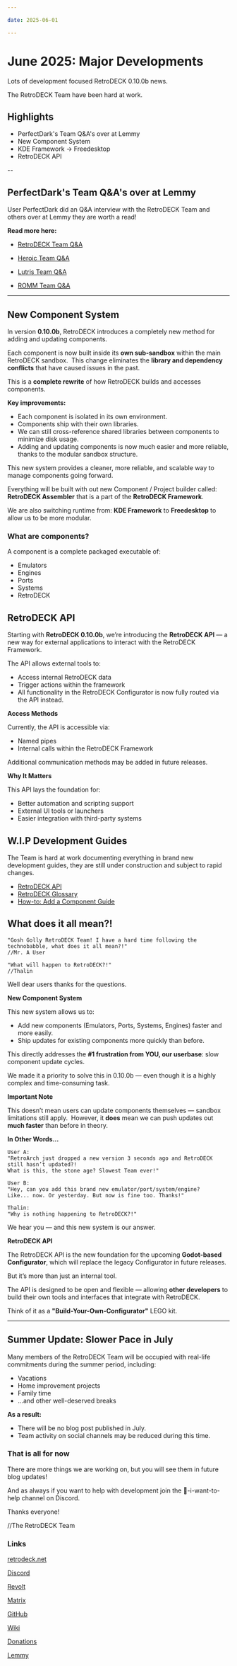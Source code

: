 ```yaml
--- 

date: 2025-06-01

--- 
```


# June 2025: Major Developments

Lots of development focused RetroDECK 0.10.0b news. 

The RetroDECK Team have been hard at work. 

## Highlights

- PerfectDark's Team Q&A's over at Lemmy
- New Component System
- KDE Framework -> Freedesktop
- RetroDECK API


<!-- more -->

--

## PerfectDark's Team Q&A's over at Lemmy

User PerfectDark did an Q&A interview with the RetroDECK Team and others over at Lemmy they are worth a read!

**Read more here:** 

- [RetroDECK Team Q&A](https://lemmy.world/post/29089606)

- [Heroic Team Q&A](https://lemmy.world/post/29307328)

- [Lutris Team Q&A](https://lemmy.world/post/29459679)

- [ROMM Team Q&A](https://lemmy.world/post/30310701)


---

## New Component System

In version **0.10.0b**, RetroDECK introduces a completely new method for adding and updating components.

Each component is now built inside its **own sub-sandbox** within the main RetroDECK sandbox.  
This change eliminates the **library and dependency conflicts** that have caused issues in the past.

This is a **complete rewrite** of how RetroDECK builds and accesses components.

**Key improvements:**

- Each component is isolated in its own environment.
- Components ship with their own libraries.
- We can still cross-reference shared libraries between components to minimize disk usage.
- Adding and updating components is now much easier and more reliable, thanks to the modular sandbox structure.

This new system provides a cleaner, more reliable, and scalable way to manage components going forward.

Everything will be built with out new Component / Project builder called: **RetroDECK Assembler** that is a part of the **RetroDECK Framework**.

We are also switching runtime from: **KDE Framework** to **Freedesktop** to allow us to be more modular.

### What are components?

A component is a complete packaged executable of:

- Emulators
- Engines
- Ports
- Systems
- RetroDECK

## RetroDECK API

Starting with **RetroDECK 0.10.0b**, we’re introducing the **RetroDECK API** — a new way for external applications to interact with the RetroDECK Framework.

The API allows external tools to:

- Access internal RetroDECK data
- Trigger actions within the framework
- All functionality in the RetroDECK Configurator is now fully routed via the API instead.

**Access Methods**

Currently, the API is accessible via:

- Named pipes
- Internal calls within the RetroDECK Framework

Additional communication methods may be added in future releases.

**Why It Matters**

This API lays the foundation for:

- Better automation and scripting support
- External UI tools or launchers
- Easier integration with third-party systems


## W.I.P Development Guides

The Team is hard at work documenting everything in brand new development guides, they are still under construction and subject to rapid changes.

- [RetroDECK API](https://retrodeck.readthedocs.io/en/latest/wiki_development/api/about-api-development/)
- [RetroDECK Glossary](https://retrodeck.readthedocs.io/en/latest/wiki_development/development-glossary/)
- [How-to: Add a Component Guide](https://retrodeck.readthedocs.io/en/latest/wiki_development/components/creating-components-guide/)



## What does it all mean?! 

```
"Gosh Golly RetroDECK Team! I have a hard time following the technobabble, what does it all mean?!"
//Mr. A User

"What will happen to RetroDECK?!"
//Thalin

```

Well dear users thanks for the questions.

**New Component System** 

This new system allows us to:

- Add new components (Emulators, Ports, Systems, Engines) faster and more easily.
- Ship updates for existing components more quickly than before.

This directly addresses the **#1 frustration from YOU, our userbase**: slow component update cycles.

We made it a priority to solve this in 0.10.0b — even though it is a highly complex and time-consuming task.

**Important Note**

This doesn’t mean users can update components themselves — sandbox limitations still apply.  
However, it **does** mean we can push updates out **much faster** than before in theory.



**In Other Words...**
 

```
User A:
"RetroArch just dropped a new version 3 seconds ago and RetroDECK still hasn’t updated?!  
What is this, the stone age? Slowest Team ever!"

User B:
"Hey, can you add this brand new emulator/port/system/engine?  
Like... now. Or yesterday. But now is fine too. Thanks!"

Thalin:
"Why is nothing happening to RetroDECK?!"
```


We hear you — and this new system is our answer.


**RetroDECK API**

The RetroDECK API is the new foundation for the upcoming **Godot-based Configurator**, which will replace the legacy Configurator in future releases.

But it’s more than just an internal tool.

The API is designed to be open and flexible — allowing **other developers** to build their own tools and interfaces that integrate with RetroDECK.

Think of it as a **"Build-Your-Own-Configurator"** LEGO kit.

---

## Summer Update: Slower Pace in July

Many members of the RetroDECK Team will be occupied with real-life commitments during the summer period, including:

- Vacations
- Home improvement projects
- Family time 
- ...and other well-deserved breaks

**As a result:**

- There will be no blog post published in July.
- Team activity on social channels may be reduced during this time.


### That is all for now 

There are more things we are working on, but you will see them in future blog updates!

And as always if you want to help with development join the 💙-i-want-to-help channel on Discord.

Thanks everyone! 

//The RetroDECK Team 

### Links 

[retrodeck.net](https://retrodeck.net/)  
  
[Discord](https://discord.gg/WDc5C9YWMx) 

[Revolt](https://rvlt.gg/StVaEc0w) 

[Matrix](https://matrix.to/#/#retrodeck:matrix.org) 

[GitHub](https://github.com/XargonWan/RetroDECK) 

[Wiki](https://github.com/XargonWan/RetroDECK/wiki) 

[Donations](https://retrodeck.readthedocs.io/en/latest/wiki_about/donations-licenses/) 

[Lemmy](https://lemmy.zip/c/retrodeck) 
